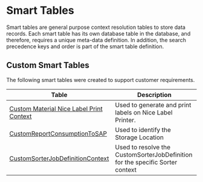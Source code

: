 ﻿# Smart Tables

Smart tables are general purpose context resolution tables to store data records. Each smart table has its own database table in the database, and therefore, requires a unique meta-data definition. In addition, the search precedence keys and order is part of the smart table definition.

## Custom Smart Tables

The following smart tables were created to support customer requirements.

| Table                     | Description       |
| ------                    | ------            |
| [Custom Material Nice Label Print Context](/AMSOsram/techspec>artifacts>smarttables>CustomMaterialNiceLabelPrintContext) | Used to generate and print labels on Nice Label Printer. | 
| [CustomReportConsumptionToSAP](/AMSOsram/techspec>artifacts>smarttables>CustomReportConsumptionToSAP) | Used to identify the Storage Location | 
| [CustomSorterJobDefinitionContext](/AMSOsram/techspec>artifacts>smarttables>CustomSorterJobDefinitionContext) | Used to resolve the CustomSorterJobDefinition for the specific Sorter context | 


